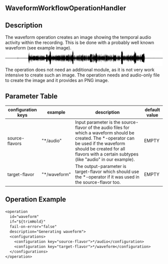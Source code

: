 ## WaveformWorkflowOperationHandler

## Description
The waveform operation creates an image showing the temporal audio activity within the recording. This is be done with a probably well known waveform (see example image). 
![waveform](waveform.png)
The operation does not need an additional module, as it is not very work intensive to create such an image. The operation needs and audio-only file to create the image and it provides an PNG image.

## Parameter Table

|configuration keys|example|description|default value|
|------------------|-------|-----------|-------------|
|source-flavors|"*/audio"|Input parameter is the source-flavor of the audio files for which a waveform should be created. The *-operator can be used if the waveform should be created for all flavors with a certain subtypes (like "audio" in our example).|EMPTY|
|target-flavor	|"*/waveform"	|The output-parameter is target-flavor which should use the *-operator if it was used in the source-flavor too.|EMPTY|
 
## Operation Example
 
    <operation
      id="waveform"
      if="${trimHold}"
      fail-on-error="false"
      description="Generating waveform">
      <configurations>
        <configuration key="source-flavor">*/audio</configuration>
        <configuration key="target-flavor">*/waveform</configuration>
      </configurations>
    </operation>
